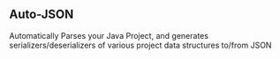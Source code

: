 ## Auto-JSON 
Automatically Parses your Java Project, and generates serializers/deserializers of various project data structures to/from JSON
